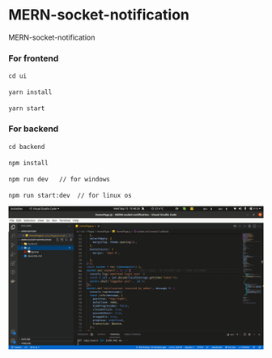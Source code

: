 # MERN-socket-notification
MERN-socket-notification

### For frontend


```
cd ui

yarn install

yarn start

```

### For backend


```
cd backend

npm install

npm run dev   // for windows 
 
npm run start:dev  // for linux os

```


![alt text](https://raw.githubusercontent.com/shiv-source/MERN-socket-notification/master/video/Screencast-2021-09-15-154734.gif)